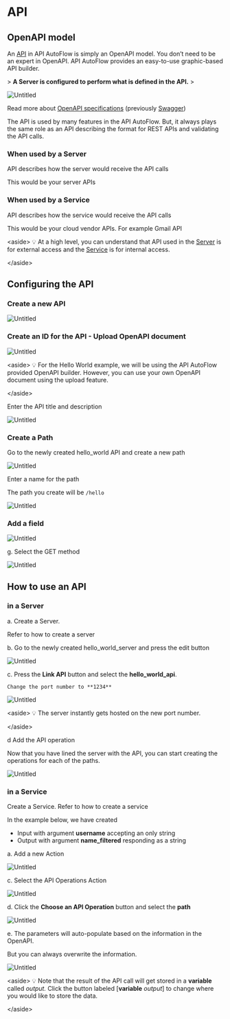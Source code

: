 # API

## OpenAPI model

An [API](../notion://www.notion.so/Main-Concept-c4e952b2621349408d60b75788032f48#_6adccgfb6552) in API AutoFlow is simply an OpenAPI model.   You don’t need to be an expert in OpenAPI.  API AutoFlow provides an easy-to-use graphic-based API builder.

&gt; **A Server is configured to perform what is defined in the API.**
&gt; 

![Untitled](Untitled.png)

Read more about [OpenAPI specifications](../https://swagger.io/docs/specification/about/) (previously [Swagger](../https://swagger.io/))

The API is used by many features in the API AutoFlow.  But, it always plays the same role as an API describing the format for REST APIs and validating the API calls.

### **When used by a Server**

API describes how the server would receive the API calls

This would be your server APIs

### **When used by a Service**

API describes how the service would receive the API calls

This would be your cloud vendor APIs. For example Gmail API

&lt;aside&gt;
💡 At a high level, you can understand that API used in the [Server](../Server) is for external access and the [Service](../Service) is for internal access.

&lt;/aside&gt;

## Configuring the API

### Create a new API

![Untitled](../../Getting%20Started/Hello%20World/Untitled.png)

### Create an ID for the API - Upload OpenAPI document

![Untitled](../../Getting%20Started/Hello%20World/Untitled%201.png)

&lt;aside&gt;
💡 For the Hello World example, we will be using the API AutoFlow provided OpenAPI builder.  However, you can use your own OpenAPI document using the upload feature.

&lt;/aside&gt;

Enter the API title and description

![Untitled](Untitled%201.png)

### Create a Path

Go to the newly created hello_world API and create a new path

![Untitled](../../Getting%20Started/Hello%20World/Untitled%202.png)

Enter a name for the path

The path you create will be `/hello`

![Untitled](../../Getting%20Started/Hello%20World/Untitled%203.png)

### Add a field

![Untitled](../../Getting%20Started/Hello%20World/Untitled%204.png)

g. Select the GET method

![Untitled](../../Getting%20Started/Hello%20World/Untitled%205.png)

## How to use an API

### in a Server

a. Create a Server.  

Refer to how to create a server

b. Go to the newly created hello_world_server and press the edit button

![Untitled](../../Getting%20Started/Hello%20World/Untitled%209.png)

c. Press the **Link API** button and select the **hello_world_api**.

    Change the port number to **1234**

![Untitled](../../Getting%20Started/Hello%20World/Untitled%2010.png)

&lt;aside&gt;
💡 The server instantly gets hosted on the new port number.

&lt;/aside&gt;

d Add the API operation

Now that you have lined the server with the API, you can start creating the operations for each of the paths.

![Untitled](../../Getting%20Started/Hello%20World/Untitled%2011.png)

### in a Service

Create a Service.  Refer to how to create a service

In the example below, we have created

- Input with argument **username** accepting an only string
- Output with argument **name_filtered** responding as a string

a. Add a new Action

![Untitled](Untitled%202.png)

c. Select the API Operations Action

![Untitled](Untitled%203.png)

d. Click the **Choose an API Operation** button and select the **path**

![Untitled](Untitled%204.png)

e. The parameters will auto-populate based on the information in the OpenAPI.

But you can always overwrite the information.

![Untitled](Untitled%205.png)

&lt;aside&gt;
💡 Note that the result of the API call will get stored in a **variable** called *output.*
Click the button labeled [**variable** *output*] to change where you would like to store the data.

&lt;/aside&gt;